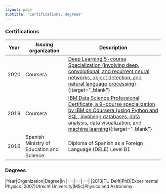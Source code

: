 ```yaml
---
layout: page
subtitle: "Certifications, degrees"
---
```


### Certifications

|Year|Issuing organization|Description
|---|---|---
|2020|Coursera|[Deep Learning 5-course Specialization (involving deep, convolutional, and recurrent neural networks, object detection, and natural language processing)](https://www.coursera.org/account/accomplishments/specialization/L6T36EV7VPG6){:target="_blank"}
|2019|Coursera|[IBM Data Science Professional Certificate, a 9-course specialization by IBM on Coursera (using Python and SQL, involving databases, data analysis, data visualization, and machine learning)](https://www.coursera.org/account/accomplishments/specialization/JEZE23GM9GVC){:target="_blank"}
|2016|Spanish Ministry of Education and Science|Diploma of Spanish as a Foreign Language (DELE) Level B1

### Degrees

|Year|Organization|Degree|In
|---|---|---|
|2013|TU Delft|PhD|Experimental Physics
|2007|Utrecht University|MSc|Physics and Astronomy